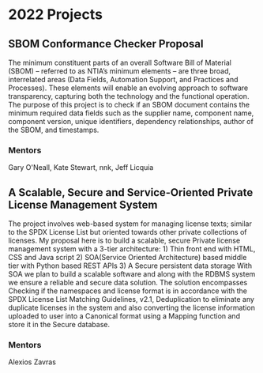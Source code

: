 # 2022 Projects

## SBOM Conformance Checker Proposal

The minimum constituent parts of an overall Software Bill of Material (SBOM) – referred to as NTIA’s minimum elements – are three broad, interrelated areas (Data Fields, Automation Support, and Practices and Processes). These elements will enable an evolving approach to software transparency, capturing both the technology and the functional operation. The purpose of this project is to check if an SBOM document contains the minimum required data fields such as the supplier name, component name, component version, unique identifiers, dependency relationships, author of the SBOM, and timestamps.

### Mentors

Gary O'Neall, Kate Stewart, nnk, Jeff Licquia


## A Scalable, Secure and Service-Oriented Private License Management System

The project involves web-based system for managing license texts; similar to the SPDX License List but oriented towards other private collections of licenses. My proposal here is to build a scalable, secure Private license management system with a 3-tier architecture: 1) Thin front end with HTML, CSS and Java script 2) SOA(Service Oriented Architecture) based middle tier with Python based REST APIs 3) A Secure persistent data storage With SOA we plan to build a scalable software and along with the RDBMS system we ensure a reliable and secure data solution. The solution encompasses Checking if the namespaces and license format is in accordance with the SPDX License List Matching Guidelines, v2.1, Deduplication to eliminate any duplicate licenses in the system and also converting the license information uploaded to user into a Canonical format using a Mapping function and store it in the Secure database.

### Mentors

Alexios Zavras

